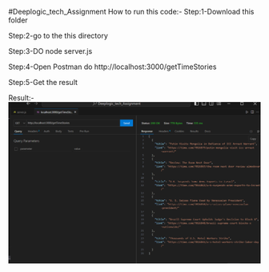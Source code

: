 #Deeplogic_tech_Assignment
How to run this code:-
Step:1-Download this folder 

Step:2-go to the this directory

Step:3-DO node server.js

Step:4-Open Postman do http://localhost:3000/getTimeStories

Step:5-Get the result

Result:-
![Alt text for the logo](getstories.png)
